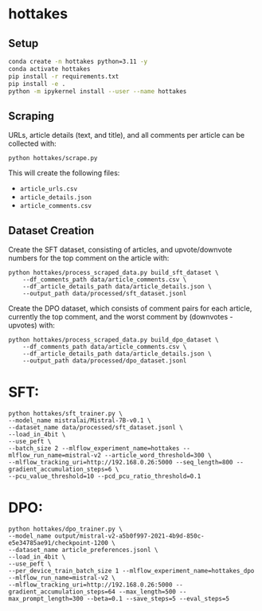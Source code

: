 # hottakes


## Setup

```bash
conda create -n hottakes python=3.11 -y
conda activate hottakes
pip install -r requirements.txt
pip install -e .
python -m ipykernel install --user --name hottakes
```


## Scraping

URLs, article details (text, and title), and all comments per article can be collected with:

```
python hottakes/scrape.py
```

This will create the following files:

- `article_urls.csv`
- `article_details.json`
- `article_comments.csv`

## Dataset Creation

Create the SFT dataset, consisting of articles, and upvote/downvote numbers for the top comment on the article with:

```
python hottakes/process_scraped_data.py build_sft_dataset \
    --df_comments_path data/article_comments.csv \
    --df_article_details_path data/article_details.json \
    --output_path data/processed/sft_dataset.jsonl
```

Create the DPO dataset, which consists of comment pairs for each article, currently the top comment, and the worst comment by (downvotes - upvotes) with:

```
python hottakes/process_scraped_data.py build_dpo_dataset \
    --df_comments_path data/article_comments.csv \
    --df_article_details_path data/article_details.json \
    --output_path data/processed/dpo_dataset.jsonl

```

# SFT:

```
python hottakes/sft_trainer.py \                                      
--model_name mistralai/Mistral-7B-v0.1 \
--dataset_name data/processed/sft_dataset.jsonl \
--load_in_4bit \
--use_peft \
--batch_size 2 --mlflow_experiment_name=hottakes --mlflow_run_name=mistral-v2 --article_word_threshold=300 \
--mlflow_tracking_uri=http://192.168.0.26:5000 --seq_length=800 --gradient_accumulation_steps=6 \
--pcu_value_threshold=10 --pcd_pcu_ratio_threshold=0.1
```


# DPO:

```
python hottakes/dpo_trainer.py \
--model_name output/mistral-v2-a5b0f997-2021-4b9d-850c-e5e34785ae91/checkpoint-1200 \
--dataset_name article_preferences.jsonl \
--load_in_4bit \
--use_peft \
--per_device_train_batch_size 1 --mlflow_experiment_name=hottakes_dpo --mlflow_run_name=mistral-v2 \
--mlflow_tracking_uri=http://192.168.0.26:5000 --gradient_accumulation_steps=64 --max_length=500 --max_prompt_length=300 --beta=0.1 --save_steps=5 --eval_steps=5 
```